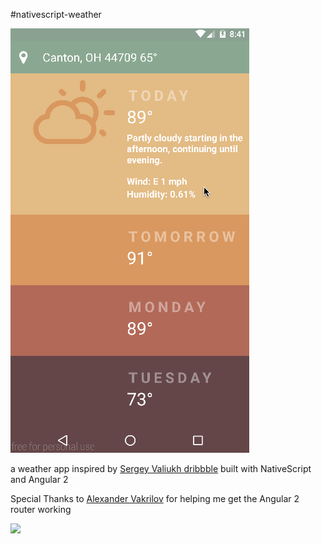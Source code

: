 #nativescript-weather

![](weather-cards.gif)

a weather app inspired by [Sergey Valiukh dribbble](https://dribbble.com/shots/1824088-GIF-for-the-Weather-App) built with NativeScript and Angular 2

Special Thanks to [Alexander Vakrilov](https://github.com/vakrilov) for helping me get the Angular 2 router working

[![](https://play.google.com/intl/en_us/badges/images/badge_new.png)](https://play.google.com/store/apps/details?id=org.joshdsommer.weathercards)
